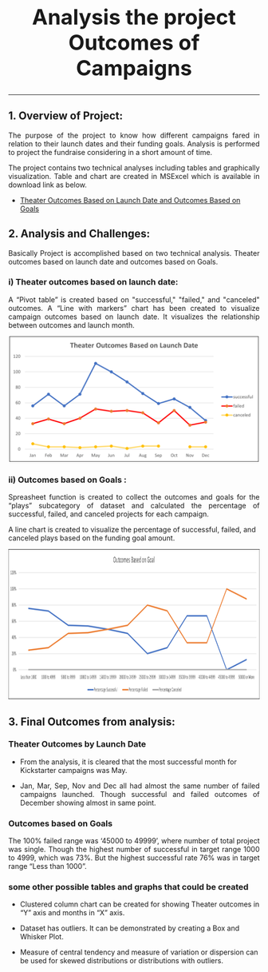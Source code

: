 ## **<h1 align="center">Analysis the project Outcomes of Campaigns**
---



  ## 1. Overview of Project: 
<p align="justify">The purpose of the project to know how different campaigns fared in relation to their launch dates and their funding goals. Analysis is performed to project the fundraise considering in a short amount of time.<p>
 <p align="justify">The project contains two technical analyses including tables and graphically visualization. Table and chart are created in MSExcel which is available in download link as below. <p>
  
  - [Theater Outcomes Based on Launch Date and Outcomes Based on Goals](https://github.com/sharifbhuiyan/Kickstarter_analysis/blob/main/Kickstarter_Challenge.zip)  


## 2. Analysis and Challenges: 
<p align="justify">Basically Project is accomplished based on two technical analysis. Theater outcomes based on launch date and outcomes based on Goals.<p>

### i) Theater outcomes based on launch date:
<p align="justify">A “Pivot table” is created based on  "successful," "failed," and "canceled" outcomes. 
A “Line with markers” chart has been created to visualize campaign outcomes based on launch date. It visualizes the relationship between outcomes and launch month.


<p align="center">
  <img width="500" src=https://github.com/sharifbhuiyan/Kickstarter_analysis/blob/main/Resources/Theater_Outcomes_vs_Launch.png
</p>

 

### ii)  Outcomes based on Goals :
<p align="justify">Spreasheet function is created to collect the outcomes and goals for the “plays” subcategory of dataset and calculated the percentage of successful, failed, and canceled projects for each campaign.<p>

A line chart is created to visualize the percentage of successful, failed, and canceled plays based on the funding goal amount. 


  <p align="center">
  <img width="800" height="300" src=https://github.com/sharifbhuiyan/Kickstarter_analysis/blob/main/Resources/Outcomes_vs_Goals.png
</p>

 

## 3. Final Outcomes from analysis:
 
### Theater Outcomes by Launch Date
  - From the analysis, it is cleared that the most successful month for Kickstarter campaigns was May.
  - <p align="justify">Jan, Mar, Sep, Nov and Dec all had almost the same number of failed campaigns launched. Though successful and failed outcomes of December showing almost in same point. <p>



### Outcomes based on Goals
<p align="justify">The 100% failed range was ‘45000 to 49999’, where number of total project was single. Though the highest number of successful in target range 1000 to 4999, which was 73%. But the highest successful rate 76% was in target range “Less than 1000”.<p>  



### some other possible tables and graphs that could be created
  
  - Clustered column chart can be created for showing Theater outcomes in “Y” axis and months in “X” axis.
  
  - Dataset has outliers. It can be demonstrated by creating a Box and Whisker Plot.
  
  - Measure of central tendency and measure of variation or dispersion can be used for skewed distributions or distributions with outliers.
